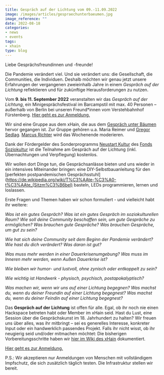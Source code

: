 ```yaml
---
title: Gespräch auf der Lichtung vom 09.-11.09.2022 
image: /images/articles/gespraechunterbaeumen.jpg
image_reference: ""
date: 2022-08-18
categories:
- news
- events
tags:
- xhain
type: blog
---
```


Liebe Gesprächsfreundinnen und -freunde!

Die Pandemie verändert viel. Und sie verändert uns: die Gesellschaft, die Communities, die Individuen. Deshalb möchten wir genau jetzt unsere Erfahrungen der vergangenen zweieinhalb Jahre in einem *Gespräch auf der Lichtung* reflektieren und für zukünftige Herausforderungen zu nutzen. 

Vom **9. bis 11. September 2022** veranstalten wir das *Gespräch auf der Lichtung*, ein Minigesprächsfestival im Barcampstil mit max. 40 Personen – außerhalb von Berlin bei unseren Freund*innen vom Verstehbahnhof Fürstenberg. [Hier geht es zur Anmeldung.](https://files.x-hain.de/apps/forms/k4JBoZNP9BAS2x8E)

Wir sind eine Gruppe aus dem xHain, die aus dem [Gespräch unter Bäumen](https://wiki.x-hain.de/de/Events/Gespr%C3%A4chunterB%C3%A4umen) hervor gegangen ist. Zur Gruppe gehören u.a. Maria Reimer und [Gregor Sedlag](https://twitter.com/gregorsedlag). [Marcus Richter](https://twitter.com/monoxyd) wird das Wochenende moderieren. 

Dank der Fördergelder des Sonderprogramms [Neustart Kultur](https://www.fonds-soziokultur.de/gefoerderte-projekte/sonderprogramm-neustart-kultur.html) des [Fonds Soziokultur](https://www.fonds-soziokultur.de/) ist die Teilnahme am Gespräch auf der Lichtung (inkl. Übernachtungen und Verpflegung) kostenlos.  

Wir wollen dort Dinge tun, die Gesprächsanlässe bieten und uns wieder in ein intensives Miteinander bringen: eine DIY-Selbstbauanleitung für den [perfekten postpandemischen Gesprächsstuhl](https://de.wikipedia.org/wiki/T%C3%AAte-%C3%A0-t%C3%AAte_(Sitzm%C3%B6bel) basteln, LEDs programmieren, lernen und loslassen. 

Erste Fragen und Themen haben wir schon formuliert - und vielleicht habt ihr weitere:

*Was ist ein gutes Gespräch? Was ist ein gutes Gespräch im soziokulturellen Raum? Wie soll deine Community beschaffen sein, um gute Gespräche zu ermöglichen? Was brauchen gute Gespräche? Was brauchen Gespräche, um gut zu sein?*

*Wie hat sich deine Community seit dem Beginn der Pandemie verändert? Wie hast du dich verändert? Was daran ist gut?*

*Was muss mehr werden in einer Dauerkrisenumgebung? Was muss im Inneren mehr werden, wenn Außen Dauerkrise ist?*

*Wie bleiben wir humor- und lustvoll, ohne zynisch oder entkoppelt zu sein?*

*Wie wichtig ist Handwerk - physisch, psychisch, postapokalyptisch?*

*Was machen wir, wenn wir uns auf einer Lichtung begegnen? Was machst du, wenn du deiner Freundin auf einer Lichtung begegnest? Was machst du, wenn du deiner Feindin auf einer Lichtung begegnest?*

Das **Gespräch auf der Lichtung** ist offen für alle. Egal, ob ihr noch nie einen Hackspace betreten habt oder Member im xHain seid. Hast du Lust, eine Session über die Gesprächskunst im 18. Jahrhundert zu halten? Wir freuen uns über alles, was ihr mitbringt – sei es generelles Interesse, konkreter Input oder ein handwerklich passendes Projekt. Falls ihr nicht wisst, ob ihr neugierig seid und/oder mitmachen möchtet: Die bisherigen Vorbereitungsschritte haben wir [hier im Wiki des xHain](https://wiki.x-hain.de/en/Events/Gespr%C3%A4ch-auf-der-Lichtung) dokumentiert. 

[Hier geht es zur Anmeldung.](https://files.x-hain.de/apps/forms/k4JBoZNP9BAS2x8E) 

P.S.: Wir akzeptieren nur Anmeldungen von Menschen mit vollständigem Impfschutz, die sich zusätzlich täglich testen. Die Infrastruktur stellen wir bereit.

